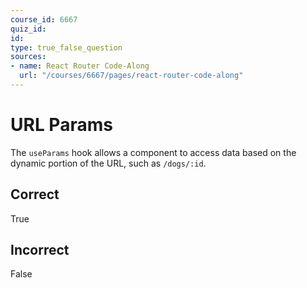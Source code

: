 ```yaml
---
course_id: 6667
quiz_id: 
id: 
type: true_false_question
sources:
- name: React Router Code-Along
  url: "/courses/6667/pages/react-router-code-along"
---
```


# URL Params

The `useParams` hook allows a component to access data based on the dynamic
portion of the URL, such as `/dogs/:id`.

## Correct

True

## Incorrect

False
